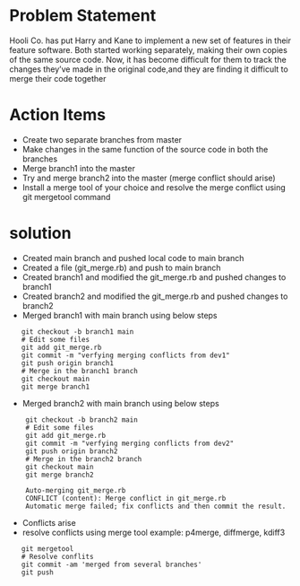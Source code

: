 # Problem Statement
Hooli Co. has put Harry and Kane to implement a new set of features in their feature software. Both started working separately, making their own copies of the same source code. Now, it has become difficult for them to track the changes they’ve made in the original code,and they are finding it difficult to merge their code together

# Action Items
* Create two separate branches from master 
* Make changes in the same function of the source code in both the branches 
* Merge branch1 into the master
* Try and merge branch2 into the master (merge conflict should arise)
* Install a merge tool of your choice and resolve the merge conflict using git mergetool command


# solution
* Created main branch and pushed local code to main branch
* Created a file (git_merge.rb) and push to main branch
* Created branch1 and modified the git_merge.rb and pushed changes to branch1
* Created branch2 and modified the git_merge.rb and pushed changes to branch2
* Merged branch1 with main branch using below steps
 ```
    git checkout -b branch1 main
    # Edit some files
    git add git_merge.rb
    git commit -m "verfying merging conflicts from dev1"
    git push origin branch1
    # Merge in the branch1 branch
    git checkout main
    git merge branch1
 ```
* Merged branch2 with main branch using below steps
```
    git checkout -b branch2 main
    # Edit some files
    git add git_merge.rb
    git commit -m "verfying merging conflicts from dev2"
    git push origin branch2
    # Merge in the branch2 branch
    git checkout main
    git merge branch2

    Auto-merging git_merge.rb
    CONFLICT (content): Merge conflict in git_merge.rb
    Automatic merge failed; fix conflicts and then commit the result.
 ```
 * Conflicts arise 
 * resolve conflicts using merge tool example: p4merge, diffmerge, kdiff3
 ```
    git mergetool
    # Resolve conflits 
    git commit -am 'merged from several branches'
    git push
 ```